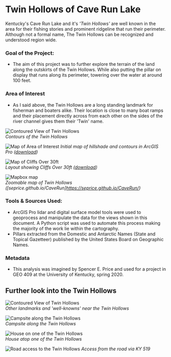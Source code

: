 # Twin Hollows of Cave Run Lake

Kentucky's Cave Run Lake and it's *'Twin Hollows'* are well known in the area for their fishing stories and prominent ridgeline that run their perimeter. Although not a formal name, The Twin Hollows can be recognized and understood region wide. 

### Goal of the Project: 

* The aim of this project was to further explore the terrain of the land along the outskirts of the Twin Hollows. While also putting the pillar on display that runs along its perimeter, towering over the water at around 100 feet. 

### Area of Interest

* As I said above, the Twin Hollows are a long standing landmark for fisherman and boaters alike. Their location is close to many boat ramps and their placement directly across from each other on the sides of the river channel gives them their 'Twin' name.

![Contoured View of Twin Hollows](twinhollowsabove.JPG)     
*Contours of the Twin Hollows*

![Map of Area of Interest](AOI.jpg)
*Initial map of hillshade and contours in ArcGIS Pro ([download](AOI.pdf))*

![Map of Cliffs Over 30ft](Lab7.jpg)     
*Layout showing Cliffs Over 30ft ([download](Lab7Map.pdf))*

![Mapbox map](page-preview.jpg)     
*Zoomable map of Twin Hollows ([seprice.github.io/CaveRun]https://seprice.github.io/CaveRun/)*

### Tools & Sources Used:

* ArcGIS Pro lidar and digital surface model tools were used to geoprocess and manipulate the data for the views shown in this document. A Python script was used to automate this process making the majority of the work lie within the cartography. 
* Pillars extracted from the Domestic and Antarctic Names (State and Topical Gazetteer) published by the United States Board on Geographic Names. 

### Metadata

* This analysis was imagined by Spencer E. Price and used for a project in GEO 409 at the University of Kentucky, spring 2020. 

## Further look into the Twin Hollows

![Contoured View of Twin Hollows](twinsbranches.JPG)     
*Other landmarks and 'well-knowns' near the Twin Hollows*

![Campsite along the Twin Hollows](campsite.jpg)     
*Campsite along the Twin Hollows*

![House on one of the Twin Hollows](houseonpillar.jpg)     
*House atop one of the Twin Hollows*

![Road access to the Twin Hollows](twinsroadaccess.JPG)
*Access from the road via KY 519*